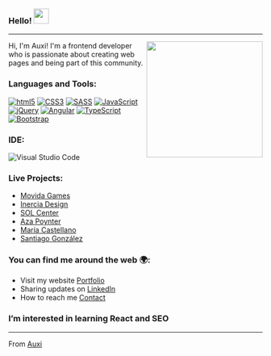 ### Hello! <img src="https://raw.githubusercontent.com/iampavangandhi/iampavangandhi/master/gifs/Hi.gif" width="30px"></h2>

---
<img align='right' src="https://media.giphy.com/media/Z9WRoncIw8RYBLJ0FB/giphy.gif" width="230">


Hi, I'm Auxi! I'm a frontend developer who is passionate about creating web pages and being part of this community.

### Languages and Tools:

<a href="https://github.com/Auxi93/DemosLandingPage"><img alt="html5" src="https://img.shields.io/badge/-HTML5-E34F26?style=flat-square&logo=html5&logoColor=white"/></a>
<a href="https://github.com/Auxi93/DemosLandingPage"><img alt="CSS3" src="https://img.shields.io/badge/css3-%231572B6.svg?&style=flat-square&logo=css3&logoColor=white"/></a>
<a href="https://github.com/Auxi93/DemosLandingPage"><img alt="SASS" src="https://img.shields.io/badge/SASS-hotpink.svg?&style=flat-square&logo=SASS&logoColor=white"/></a>
<a href="https://github.com/Auxi93/DemosJS"><img alt="JavaScript" src="https://img.shields.io/badge/javascript-%23323330.svg?&style=flat-square&logo=javascript&logoColor=%23F7DF1E"/></a>
<a href="https://github.com/Auxi93/DemosJS"/><img alt="jQuery" src="https://img.shields.io/badge/jquery-%230769AD.svg?&style=flat-square&logo=jquery&logoColor=white"/></a>
<a href="https://github.com/Auxi93/DemoWhatsapp"><img alt="Angular" src="https://img.shields.io/badge/angular-%23DD0031.svg?&style=flat-square&logo=angular&logoColor=white"/></a>
<a href="https://github.com/Auxi93/DemoWhatsapp"><img alt="TypeScript" src="https://img.shields.io/badge/TypeScript-%23323330.svg?&style=flat-square&logo=ypeScript&logoColor=white"/></a>
<a href="https://github.com/Auxi93/Bootstrap"><img alt="Bootstrap" src="https://img.shields.io/badge/Bootstrap-%23323330.svg?&style=flat-square&logo=ypeScript&logoColor=pink"/></a>

### IDE:

<img alt="Visual Studio Code" src="https://img.shields.io/badge/VisualStudioCode-0078d7.svg?&style=flat-square&logo=visual-studio-code&logoColor=white"/>

### Live Projects:

- <a href="http://movidagames.com">Movida Games</a>
- <a href="http://www.inerciadesign.com">Inercia Design</a>
- <a href="https://www.solspanishcenter.com/en/new">SOL Center</a>
- <a href="http://www.azapoynter.com/">Aza Poynter</a>
- <a href="https://mariacastellano.000webhostapp.com/index.html">María Castellano</a>
- <a href="http://www.santiagogonzalez.es/">Santiago González</a>



### You can find me around the web  🌍:

- Visit my website <a href="https://auxilopez.com/#/">Portfolio</a> 
- Sharing updates on <a href="https://www.linkedin.com/in/auxiliadora-lopez-perez-de-gracia//">LinkedIn</a> 
- How to reach me <a href="mailto:auxilpge@gmail.com">Contact</a>


### I’m interested in learning React and  SEO


---
From [Auxi](https://github.com/Auxi93)
